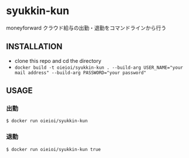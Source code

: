syukkin-kun
===========

moneyforward クラウド給与の出勤・退勤をコマンドラインから行う

INSTALLATION
-------

- clone this repo and cd the directory
- `docker build -t oieioi/syukkin-kun . --build-arg USER_NAME="your mail address" --build-arg PASSWORD="your password"`

USAGE
-----

### 出勤

    $ docker run oieioi/syukkin-kun

### 退勤

    $ docker run oieioi/syukkin-kun true
